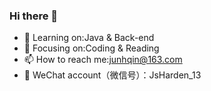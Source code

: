 ### Hi there 👋

<!--
**junhqin/junhqin** is a ✨ _special_ ✨ repository because its `README.md` (this file) appears on your GitHub profile.

Here are some ideas to get you started:

- 🔭 I’m currently working on ...
- 🌱 I’m currently learning ...
- 👯 I’m looking to collaborate on ...
- 🤔 I’m looking for help with ...
- 💬 Ask me about ...
- 📫 How to reach me: ...
- 😄 Pronouns: ...
- ⚡ Fun fact: ...
-->
- 🔭 Learning on:Java & Back-end
- 🌱 Focusing on:Coding & Reading
- 📫 How to reach me:junhqin@163.com
- 💬 WeChat account（微信号）：JsHarden_13
